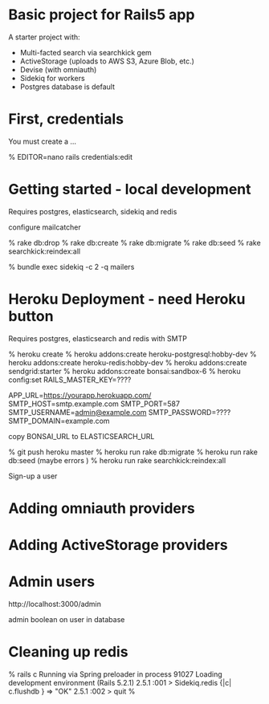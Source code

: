 # Basic project for Rails5 app

A starter project with:

* Multi-facted search via searchkick gem 
* ActiveStorage (uploads to AWS S3, Azure Blob, etc.)
* Devise (with omniauth)
* Sidekiq for workers
* Postgres database is default

# First, credentials

You must create a ...

% EDITOR=nano rails credentials:edit

# Getting started - local development

Requires postgres, elasticsearch, sidekiq and redis

configure mailcatcher

% rake db:drop
% rake db:create
% rake db:migrate
% rake db:seed
% rake searchkick:reindex:all

% bundle exec sidekiq -c 2 -q mailers

# Heroku Deployment - need Heroku button

Requires postgres, elasticsearch and redis with SMTP

% heroku create
% heroku addons:create heroku-postgresql:hobby-dev
% heroku addons:create heroku-redis:hobby-dev
% heroku addons:create sendgrid:starter
% heroku addons:create bonsai:sandbox-6
% heroku config:set RAILS_MASTER_KEY=????

APP_URL=https://yourapp.herokuapp.com/
SMTP_HOST=smtp.example.com
SMTP_PORT=587
SMTP_USERNAME=admin@example.com
SMTP_PASSWORD=????
SMTP_DOMAIN=example.com


copy BONSAI_URL to ELASTICSEARCH_URL

% git push heroku master
% heroku run rake db:migrate
% heroku run rake db:seed (maybe errors )
% heroku run rake searchkick:reindex:all

Sign-up a user



# Adding omniauth providers


# Adding ActiveStorage providers


# Admin users

http://localhost:3000/admin

admin boolean on user in database

# Cleaning up redis

% rails c
Running via Spring preloader in process 91027
Loading development environment (Rails 5.2.1)
2.5.1 :001 > Sidekiq.redis {|c| c.flushdb }
 => "OK" 
2.5.1 :002 > quit
% 


